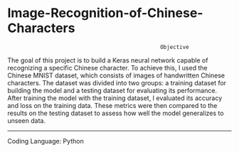 # Image-Recognition-of-Chinese-Characters 
                                                    Objective
                                                    
The goal of this project is to build a Keras neural network capable of recognizing a specific Chinese character. To achieve this, I used the Chinese MNIST dataset, which consists of images of handwritten Chinese characters. The dataset was divided into two groups: a training dataset for building the model and a testing dataset for evaluating its performance. After training the model with the training dataset, I evaluated its accuracy and loss on the training data. These metrics were then compared to the results on the testing dataset to assess how well the model generalizes to unseen data. 

-------------------------------------------------------------------------------------------------------------------------------------------------------------------------------

Coding Language: Python

                                                  
